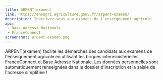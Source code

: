 ```yaml
---
title: ARPENT(examen)
link: https://ensagri.agriculture.gouv.fr/arpent-examen/
description: Inscrivez-vous aux examens de l'enseignement agricole
api:
 - Base Adresse Nationale
 - FranceConnect
screenshot: arpent-examen.png
---
```


ARPENT(examen) facilite les démarches des candidats aux examens de l'enseignement agricole en utilisant les briques interministérielles FranceConnect et Base Adresse Nationale. Les données personnelles sont automatiquement renseignées dans le dossier d'inscription et la saisie de l'adresse simplifiée ! 
